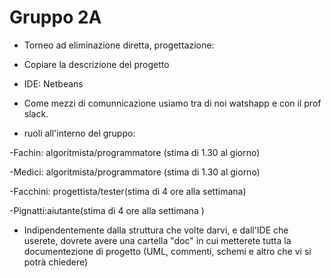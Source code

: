 # Gruppo 2A 
* Torneo ad eliminazione diretta, progettazione: 
* Copiare la descrizione del progetto

* IDE: Netbeans

* Come mezzi di comunnicazione usiamo tra di noi watshapp e con il prof slack.

* ruoli all'interno del gruppo: 

-Fachin: algoritmista/programmatore (stima di 1.30 al giorno)

-Medici: algoritmista/programmatore (stima di 1.30 al giorno)

-Facchini: progettista/tester(stima di 4 ore alla settimana)

-Pignatti:aiutante(stima di 4 ore alla settimana )

* Indipendentemente dalla struttura che volte darvi, e dall'IDE che userete, dovrete avere una cartella "doc" in cui metterete tutta la documentezione di progetto (UML, commenti, schemi e altro che vi si potrà chiedere)
